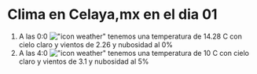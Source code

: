 # Clima en Celaya,mx en el dia 01

1. A las 0:0 !["icon weather"](http://openweathermap.org/img/w/01n.png) tenemos una temperatura de 14.28 C con cielo claro y  vientos de 2.26 y nubosidad al 0%
1. A las 4:0 !["icon weather"](http://openweathermap.org/img/w/02n.png) tenemos una temperatura de 10 C con cielo claro y  vientos de 3.1 y nubosidad al 5%
